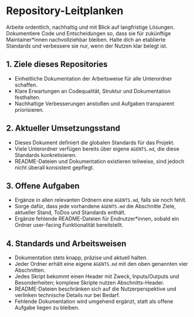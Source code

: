 # Repository-Leitplanken

Arbeite ordentlich, nachhaltig und mit Blick auf langfristige Lösungen. Dokumentiere Code und Entscheidungen so, dass sie für zukünftige Maintainer*innen nachvollziehbar bleiben. Halte dich an etablierte Standards und verbessere sie nur, wenn der Nutzen klar belegt ist.

## 1. Ziele dieses Repositories
- Einheitliche Dokumentation der Arbeitsweise für alle Unterordner schaffen.
- Klare Erwartungen an Codequalität, Struktur und Dokumentation festhalten.
- Nachhaltige Verbesserungen anstoßen und Aufgaben transparent priorisieren.

## 2. Aktueller Umsetzungsstand
- Dieses Dokument definiert die globalen Standards für das Projekt.
- Viele Unterordner verfügen bereits über eigene `AGENTS.md`, die diese Standards konkretisieren.
- README-Dateien und Dokumentation existieren teilweise, sind jedoch nicht überall konsistent gepflegt.

## 3. Offene Aufgaben
- Ergänze in allen relevanten Ordnern eine `AGENTS.md`, falls sie noch fehlt.
- Sorge dafür, dass jede vorhandene `AGENTS.md` die Abschnitte Ziele, aktueller Stand, ToDos und Standards enthält.
- Ergänze fehlende README-Dateien für Endnutzer*innen, sobald ein Ordner user-facing Funktionalität bereitstellt.

## 4. Standards und Arbeitsweisen
- Dokumentation stets knapp, präzise und aktuell halten.
- Jeder Ordner erhält eine eigene `AGENTS.md` mit den oben genannten vier Abschnitten.
- Jedes Skript bekommt einen Header mit Zweck, Inputs/Outputs und Besonderheiten; komplexe Skripte nutzen Abschnitts-Header.
- README-Dateien beschränken sich auf die Nutzerperspektive und verlinken technische Details nur bei Bedarf.
- Fehlende Dokumentation wird umgehend ergänzt, statt als offene Aufgabe liegen zu bleiben.
